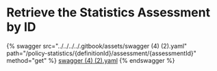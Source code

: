 # Retrieve the Statistics Assessment by ID

{% swagger src="../../../../.gitbook/assets/swagger (4) (2).yaml" path="/policy-statistics/{definitionId}/assessment/{assessmentId}" method="get" %}
[swagger (4) (2).yaml](<../../../../.gitbook/assets/swagger (4) (2).yaml>)
{% endswagger %}

